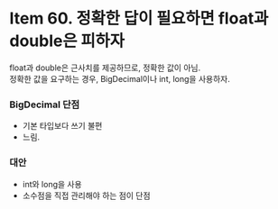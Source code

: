 # Item 60. 정확한 답이 필요하면 float과 double은 피하자

float과 double은 근사치를 제공하므로, 정확한 값이 아님.  
정확한 값을 요구하는 경우, BigDecimal이나 int, long을 사용하자.  

### BigDecimal 단점
- 기본 타입보다 쓰기 불편
- 느림.

### 대안
- int와 long을 사용
- 소수점을 직접 관리해야 하는 점이 단점